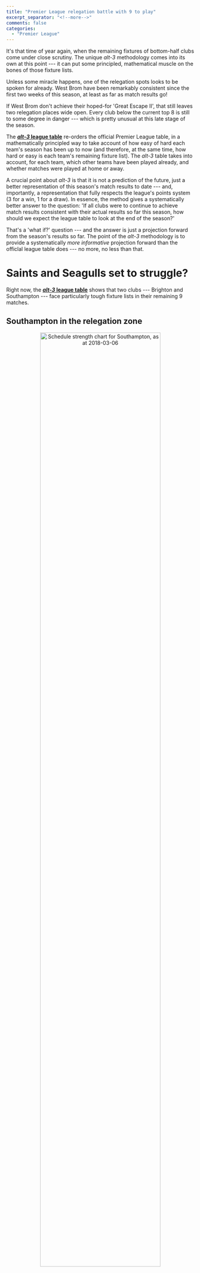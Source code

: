 ```yaml
---
title: "Premier League relegation battle with 9 to play"
excerpt_separator: "<!--more-->"
comments: false
categories: 
  - "Premier League"
---
```


It's that time of year again, when the remaining 
fixtures of bottom-half clubs come under close scrutiny. The unique
_alt-3_ methodology comes into its own at this point --- it can put
some principled, 
mathematical muscle on the bones of those fixture lists.

Unless some miracle happens, one of the relegation spots looks to be spoken for already. 
West Brom have been remarkably consistent since the first two weeks of 
this season, at least as far as match results go!

If West Brom don't achieve their hoped-for 'Great Escape II', 
that still leaves two relegation places wide open.  Every club below the current 
top 8 is still to some degree in danger --- which is pretty unusual at this late 
stage of the season.

The [**_alt-3_ league table**](/leagues/england-premier-league) re-orders the official
Premier League table, in a mathematically principled way to take account of how easy
of hard each team's season has been up to now (and therefore, at the same time, 
how hard or easy is each team's remaining fixture list). The _alt-3_ table 
takes into account,
for each team, which other teams have been played already, and whether matches were
played at home or away. 

A crucial point about _alt-3_ is that it is not a prediction of the future, just a 
better representation of this season's match results to date 
--- and, importantly, a representation
that fully respects the league's points system (3 for a win, 1 for a draw).
In essence, the method gives a systematically better answer to
the question: 'If all clubs were to continue to achieve match results consistent with 
their actual results so far this season, how should we expect 
the league table to look at the end of the season?' 

That's a 'what if?' question --- and the answer is
just a projection forward from the season's results so far.  The 
point of the _alt-3_ methodology is to provide a systematically _more informative_ 
projection
forward than the officlal league table does --- no more, no less than that.

# Saints and Seagulls set to struggle?

Right now, the [**_alt-3_ league table**](/leagues/england-premier-league) shows that two
clubs --- Brighton and Southampton --- face particularly tough fixture lists in their 
remaining 9 matches.

## Southampton in the relegation zone


<center>
<img src="/assets/images/2018-03-06-Southampton.svg" title="Schedule strength chart for Southampton, as at 2018-03-06" style="width:80%; margin-bottom:15px;">
</center>

The current [**_alt-3_ Premier League table**](/leagues/england-premier-league) has 
**Southampton
in the relegation zone**, in 18th place (as opposed to 17th place in the official Premier
League table).  The reason becomes clear when we look at Southampton's remaining 
9 fixtures: the **Saints will play 6 of those 9 matches away from home, and they will play
4 of the current top 8 clubs** in their remaining matches.

The _alt-3_ methodology quantifies just how hard that remaining fixture list is, 
in terms of the effective number of league points that should be subtracted from
Southampton's current total to take account of the fact that they have faced a relatively
easy fixture list so far. The Saints' current _alt-3_ schedule strength rating, as shown
in the above schedule-strength chart, is 
**&minus;1.5 league points**, which is strongly negative and 
more than enough to move them below Crystal Palace.

As **an aside**: 
A remarkable feature of Southampton's schedule-strength chart is that it shows that their 
position in the official league table has probably 
flattered the Saints, _through the whole of this
season_. This is just an accident of the fixture-list scheduling.  At no point
this season have Southampton been in the position of having an easier fixture 
list ahead of them than the matches they have already played!

## Brighton not really a top-half club, just yet

<center>
<img src="/assets/images/2018-03-06-Brighton.svg" title="Schedule strength chart for Brighton and Hove Albion, as at 2018-03-06" style="width:80%; margin-bottom:15px;">
</center>

The club whose run-in to the end of the season is rated as the _hardest of all_ is 
**Brighton and Hove Albion**. In their remaining 9 matches the **Seagulls will play 5 games
away from home, and will face no fewer than 6 of the current top 8 teams in the league**.

That sounds like an extremely tough run of matches for Brighton!  The 
[**_alt-3_ league table**](/leagues/england-premier-league)
quantifies just how hard: in order to take that properly 
into account in the league standings,
**2.2 league points** should be deducted from Brighton's current total. Right now, then, 
based on all their results to date, **Brighton are more justifiably placed 12th** 
in the league
--- not 10th as in the official league table at present, 
which takes no account of the Seagulls' 
relatively easy list of matches played to date.

# Exciting finish in prospect!

The [**_alt-3_ Premier League table**](/leagues/england-premier-league) is updated 
every week, to incorporate the results from each matchday.

To see any club's current *alt-3* 
schedule-strength chart, just click on the club name in
the [*alt-3* league table](/leagues/england-premier-league).

As the end of the season gets very near, the schedule-strength imbalances
will all steadily vanish, of course: in the end, every team will have played all 
others twice, once at home and once away.  The _alt-3_ method will therefore 
agree perfectly with the official league table by the end of the season.
Until then, though, the *alt-3* table continues to provide a more informative
view of where each team stands.















